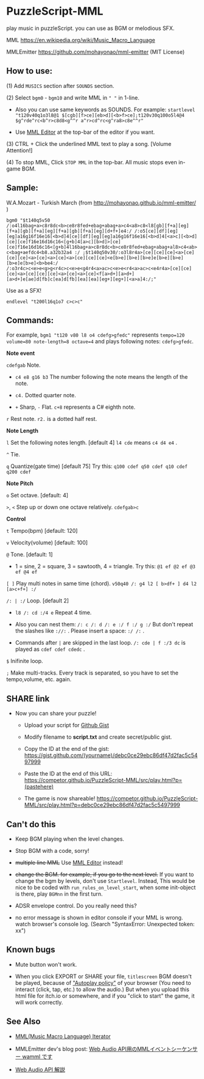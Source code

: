 # PuzzleScript-MML

play music in puzzleScript. you can use as BGM or melodious SFX.

MML https://en.wikipedia.org/wiki/Music_Macro_Language

MMLEmitter https://github.com/mohayonao/mml-emitter (MIT License)

## How to use:

(1) Add `MUSICS` section after `SOUNDS` section.

(2) Select `bgm0` - `bgm10` and write MML in `" "` in 1-line. 

* Also you can use same keywords as SOUNDS. For example: `startlevel "t120v40q1o3l8@1 $[cgb][f>ce][eb>d][<b>f>ce];t120v30q100o5l4@4 $g^rde^rc<b^r>c8d8<g^^r a^r>cd^rc<g^ra8>c8e^^r"`

* Use [MML Editor](https://competor.github.io/PuzzleScript-MML/src/mmleditor.html) at the top-bar of the editor if you want.

(3) CTRL + Click the underlined MML text to play a song. [Volume Attention!]

(4) To stop MML, Click `STOP MML` in the top-bar. All music stops even in-game BGM.

## Sample:

W.A.Mozart - Turkish March (from http://mohayonao.github.io/mml-emitter/ )

`bgm0 "$t140q5v50 /:o4l16bag+a>c8r8dc<b>ce8r8fed+ebag+abag+a>c4<a8>c8<l8[gb][f+a][eg][f+a][gb][f+a][eg][f+a][gb][f+a][eg][d+f+]e4:/ /:o5[ce][df][eg][eg]a16g16f16e16[<b>d]4[ce][df][eg][eg]a16g16f16e16[<b>d]4[<a>c][<b>d][ce][ce]f16e16d16c16<[g+b]4[a>c][b>d]>[ce][ce]f16e16d16c16<[g+b]4l16bag+a>c8r8dc<b>ce8r8fed+ebag+abag+al8>c4<ab>c<bag+aefdc4<b8.a32b32a4 :/ ;$t140q50v30/:o3l8r4a>[ce][ce][ce]<a>[ce][ce][ce]<a>[ce]<a>[ce]<a>[ce][ce][ce]<e[b>e][b>e][b>e]e[b>e][b>e][b>e]e[b>e]<b>be4:/ /:o3r4c>c<e>e<g>g<r4c>c<e>e<g4r4<a>ac>c<e>e<r4<a>ac>c<e4r4a>[ce][ce][ce]<a>[ce][ce][ce]<a>[ce]<a>[ce]<f[a>d+][a>d+][a>d+]e[ae]d[fb]c[ea]d[fb][ea][ea][eg+][eg+][<a>a]4:/;"`

Use as a SFX!

`endlevel "t200l16q1o7 c>c>c"`

## Commands:

For example, `bgm1 "t120 v80 l8 o4 cdefg>gfedc"` represents `tempo=120 volume=80 note-length=8 octave=4` and plays following notes: `cdefg>gfedc`.

**Note event**

`cdefgab` Note. 

* `c4 e8 g16 b3` The number following the note means the length of the note.

* `c4.` Dotted quarter note.

* `+` Sharp, `-` Flat. `c+8` represents a C# eighth note.

`r` Rest note. `r2.` is a dotted half rest.

**Note Length**

`l` Set the following notes length. [default 4] `l4 cde` means `c4 d4 e4` .

`^` Tie.

`q` Quantize(gate time) [default 75] Try this: `q100 cdef q50 cdef q10 cdef q200 cdef`

**Note Pitch**

`o` Set octave. [default: 4]

`>`, `<` Step up or down one octave relatively. `cdefgab>c`

**Control**

`t` Tempo(bpm) [default: 120]

`v` Velocity(volume) [default: 100]

`@` Tone. [default: 1] 

* 1 = sine, 2 = square, 3 = sawtooth, 4 = triangle. Try this: `@1 ef @2 ef @3 ef @4 ef`

`[ ]` Play multi notes in same time (chord). `v50q40 /: g4 l2 [ b>df+ ] d4 l2 [a>c+f+] :/`

`/: | :/` Loop. [default 2] 

* `l8 /: cd :/4 e` Repeat 4 time. 

* Also you can nest them: `/: c /: d /: e :/ f :/ g :/` But don't repeat the slashes like `://:` . Please insert a space: `:/ /:` .
* Commands after `|` are skipped in the last loop. `/: cde | f :/3 dc` is played as `cdef cdef cdedc` .

`$` Inifinite loop.

`;` Make multi-tracks. Every track is separated, so you have to set the tempo,volume, etc. again.

## SHARE link

* Now you can share your puzzle!

    * Upload your script for [Github Gist](https://gist.github.com/)

    * Modify filename to **script.txt** and create secret/public gist.

    * Copy the ID at the end of the gist: https://gist.github.com/(yourname)/debc0ce29ebc86df47d2fac5c5497999

    * Paste the ID at the end of this URL: https://competor.github.io/PuzzleScript-MML/src/play.html?p=(pastehere)

    * The game is now shareable! https://competor.github.io/PuzzleScript-MML/src/play.html?p=debc0ce29ebc86df47d2fac5c5497999


## Can't do this

* Keep BGM playing when the level changes.

* Stop BGM with a code, sorry!

* ~~multiple line MML~~ Use [MML Editor](https://competor.github.io/PuzzleScript-MML/src/mmleditor.html) instead!

* ~~change the BGM. for example, if you go to the next level.~~ If you want to change the bgm by levels, don't use `Startlevel`. Instead, This would be nice to be coded with `run_rules_on_level_start`, when some init-object is there, play `BGMnn` in the first turn.

* ADSR envelope control. Do you really need this?

* no error message is shown in editor console if your MML is wrong. watch browser's console log. (Search "SyntaxError: Unexpected token: xx")

## Known bugs

* Mute button won't work.

* When you click EXPORT or SHARE your file, `titlescreen` BGM doesn't be played, because of ["Autoplay policy"](https://developer.chrome.com/blog/autoplay/) of your browser (You need to interact (click, tap, etc.) to allow the audio.) But when you upload this html file for itch.io or somewhere, and if you "click to start" the game, it will work correctly.

## See Also

* [MML(Music Macro Language) Iterator](https://github.com/mohayonao/mml-iterator)

* MMLEmitter dev's blog post: [Web Audio API用のMMLイベントシーケンサー wamml です](https://mohayonao.hatenablog.com/entry/2014/08/18/135210)

* [Web Audio API 解説](https://www.g200kg.com/jp/docs/webaudio/index.html)